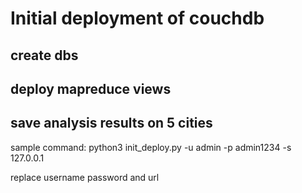 # Initial deployment of couchdb
## create dbs
## deploy mapreduce views
## save analysis results on 5 cities

sample command:
python3 init_deploy.py -u admin -p admin1234 -s 127.0.0.1

replace username password and url